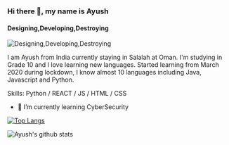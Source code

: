  ### Hi there 👋, my name is Ayush
#### Designing,Developing,Destroying
![Designing,Developing,Destroying](https://pbs.twimg.com/profile_banners/1322401234175799296/1609398579/1500x500)

I am Ayush from India currently staying in Salalah at Oman. I'm studying in Grade 10 and I love learning new languages. Started learning from March 2020 during lockdown, I know almost 10 languages including Java, Javascript and Python. 

Skills: Python / REACT / JS / HTML / CSS

- 🌱 I’m currently learning CyberSecurity 
  

[![Top Langs](https://github-readme-stats.vercel.app/api/top-langs/?username=ayushraj10)](https://github.com/anuraghazra/github-readme-stats)

![Ayush's github stats](https://github-readme-stats.vercel.app/api?username=clementmihailescu&bg_color=30,e96443,904e95&title_color=fff&text_color=fff)

